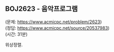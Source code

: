 ## BOJ2623 - 음악프로그램  
(문제: https://www.acmicpc.net/problem/2623)  
(정답: https://www.acmicpc.net/source/20537983)  
(시간: 31분)  

위상정렬.